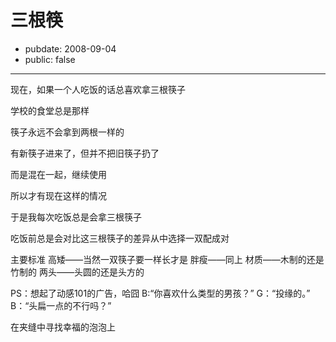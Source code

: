 # 三根筷

- pubdate: 2008-09-04
- public: false

--------------------------


现在，如果一个人吃饭的话总喜欢拿三根筷子

学校的食堂总是那样

筷子永远不会拿到两根一样的

有新筷子进来了，但并不把旧筷子扔了

而是混在一起，继续使用

所以才有现在这样的情况

于是我每次吃饭总是会拿三根筷子

吃饭前总是会对比这三根筷子的差异从中选择一双配成对

主要标准
高矮——当然一双筷子要一样长才是
胖瘦——同上
材质——木制的还是竹制的
两头——头圆的还是头方的

PS：想起了动感101的广告，哈囧
B:“你喜欢什么类型的男孩？”
G：“投缘的。”
B：“头扁一点的不行吗？”


在夹缝中寻找幸福的泡泡上
